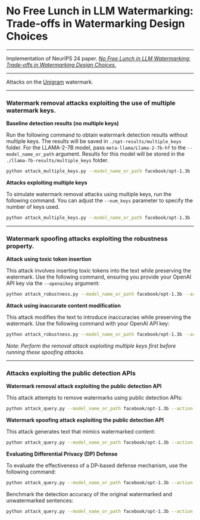 # No Free Lunch in LLM Watermarking: Trade-offs in Watermarking Design Choices

----

Implementation of NeurIPS 24 paper. [*No Free Lunch in LLM Watermarking: Trade-offs in Watermarking Design Choices.*](https://openreview.net/pdf?id=rIOl7KbSkv])


----

Attacks on the [Unigram](https://github.com/XuandongZhao/Unigram-Watermark) watermark.

----

### Watermark removal attacks exploiting the use of multiple watermark keys.

**Baseline detection results (no multiple keys)**

Run the following command to obtain watermark detection results without multiple keys. The results will be saved in `./opt-results/multiple_keys` folder.
For the LLAMA-2-7B model, pass `meta-llama/Llama-2-7b-hf` to the `--model_name_or_path` argument. Results for this model will be stored in the `./llama-7b-results/multiple_keys` folder.
```bash
python attack_multiple_keys.py --model_name_or_path facebook/opt-1.3b
```

**Attacks exploiting multiple keys**

To simulate watermark removal attacks using multiple keys, run the following command. You can adjust the `--num_keys` parameter to specify the number of keys used.
```bash
python attack_multiple_keys.py --model_name_or_path facebook/opt-1.3b --multiple_key --num_keys 7
```

----

### Watermark spoofing attacks exploiting the robustness property.

**Attack using toxic token insertion**

This attack involves inserting toxic tokens into the text while preserving the watermark. Use the following command, ensuring you provide your OpenAI API key via the `--openaikey` argument:
```bash
python attack_robustness.py --model_name_or_path facebook/opt-1.3b --action insert --openaikey 'YOUR_OPENAI_API_KEY'
```

**Attack using inaccurate content modification**

This attack modifies the text to introduce inaccuracies while preserving the watermark. Use the following command with your OpenAI API key:
```bash
python attack_robustness.py --model_name_or_path facebook/opt-1.3b --action modify --openaikey 'YOUR_OPENAI_API_KEY'
```

*Note: Perform the removal attack exploiting multiple keys first before running these spoofing attacks.*

----

### Attacks exploiting the public detection APIs

**Watermark removal attack exploiting the public detection API**

This attack attempts to remove watermarks using public detection APIs:
```bash
python attack_query.py --model_name_or_path facebook/opt-1.3b --action removal
```

**Watermark spoofing attack exploiting the public detection API**

This attack generates text that mimics watermarked content:
```bash
python attack_query.py --model_name_or_path facebook/opt-1.3b --action spoofing
```

**Evaluating Differential Privacy (DP) Defense**

To evaluate the effectiveness of a DP-based defense mechanism, use the following command:
```bash
python attack_query.py --model_name_or_path facebook/opt-1.3b --action spoofing-defense
```

Benchmark the detection accuracy of the original watermarked and unwatermarked sentences:
```bash
python attack_query.py --model_name_or_path facebook/opt-1.3b --action dp-benchmark
```